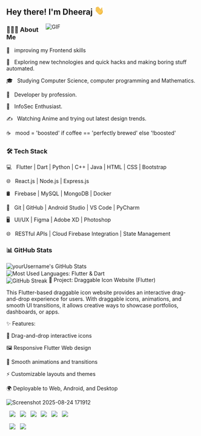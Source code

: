 <h2> Hey there! I'm Dheeraj <img src="https://raw.githubusercontent.com/devSouvik/devSouvik/master/Hi.gif" width="25"></h2> <img align="right" alt="GIF" src="https://github.com/devSouvik/devSouvik/blob/master/gif4.gif?raw=true" width="400"/> <h3> 👨🏻‍💻 About Me </h3>

🔭   improving my Frontend skills

🤔   Exploring new technologies and quick hacks and making boring stuff automated.

🎓   Studying Computer Science, computer programming and Mathematics.

💼   Developer by profession.

🌱   InfoSec Enthusiast.

✍️   Watching Anime and trying out latest design trends.

☕   mood = 'boosted' if coffee == 'perfectly brewed' else '!boosted'

<h3>🛠 Tech Stack</h3>

💻   Flutter | Dart | Python | C++ | Java | HTML | CSS | Bootstrap

🌐   React.js | Node.js | Express.js

🛢   Firebase | MySQL | MongoDB | Docker

🔧   Git | GitHub | Android Studio | VS Code | PyCharm

🖥   UI/UX | Figma | Adobe XD | Photoshop

🌐   RESTful APIs | Cloud Firebase Integration | State Management

<h3>📊 GitHub Stats</h3> <img align="center" src="https://github-readme-stats.vercel.app/api?username=yourUsername&include_all_commits=true&count_private=true&show_icons=true&line_height=24&title_color=FF5733&icon_color=4C8BF5&text_color=E5E5E5&bg_color=0,1F1F1F,000000" alt="yourUsername's GitHub Stats" /> <br> <img align="center" src="https://github-readme-stats.vercel.app/api/top-langs/?username=yourUsername&layout=compact&title_color=FF5733&text_color=E5E5E5&bg_color=0,1F1F1F,000000&langs_count=8&hide_border=true&custom_title=Primary%20Languages%20(Flutter%20%26%20Dart)" alt="Most Used Languages: Flutter & Dart" /> <br> <img align="center" src="https://github-readme-streak-stats.herokuapp.com?user=yourUsername&theme=highcontrast&hide_border=true&ring=FF5733&fire=FF5733&currStreakLabel=4C8BF5" alt="GitHub Streak" />
🚀 Project: Draggable Icon Website (Flutter)

This Flutter-based draggable icon website provides an interactive drag-and-drop experience for users.
With draggable icons, animations, and smooth UI transitions, it allows creative ways to showcase portfolios, dashboards, or apps.

✨ Features:

🎯 Drag-and-drop interactive icons

🖼️ Responsive Flutter Web design

🎨 Smooth animations and transitions

⚡ Customizable layouts and themes

🌍 Deployable to Web, Android, and Desktop


<img width="1894" height="925" alt="Screenshot 2025-08-24 171912" src="https://github.com/user-attachments/assets/3b9e1d9e-b431-4634-a921-64bdd7f19887" />

<p align="Row">
&nbsp; <a href="https://profile.indeed.com/?hl=en_IN&co=IN&from=gnav-homepage" target="_blank" rel="noopener noreferrer"><img src="https://img.icons8.com/?size=100&id=0bivoTfGHrML&format=png&color=000000" width="50" /></a> 
  &nbsp; <a href="dheerajchauhan269@gmail.com" target="_blank" rel="noopener noreferrer"><img src="https://img.icons8.com/plasticine/100/000000/gmail.png"  width="50" /></a>
&nbsp; <a href="https://x.com/DheerajSingh637?t=G0grBgmoKteCtT83ks0N-g&s=09" target="_blank" rel="noopener noreferrer"><img src="https://img.icons8.com/plasticine/100/000000/twitter.png" width="50" /></a> 
&nbsp; <a href="https://www.instagram.com/_d_heeraj_chauhan/profilecard/?igsh=cmsyOTVrcmY1dGRm" target="_blank" rel="noopener noreferrer"><img src="https://img.icons8.com/plasticine/100/000000/instagram-new.png" width="50" /></a> 
&nbsp; <a href="https://www.facebook.com/profile.php?id=61562829161039&mibextid=ZbWKwL" target="_blank" rel="noopener noreferrer"><img src="https://img.icons8.com/?size=100&id=118568&format=png&color=000000" width="50" /></a> 
&nbsp; <a href="www.youtube.com/@DheerajChauhan-x3e" rel="noopener noreferrer"><img src="https://img.icons8.com/?size=100&id=19318&format=png&color=000000" width="50" /></a> 
  
&nbsp; <a href="https://t.me/tele12200" rel="noopener noreferrer"><img src="https://img.icons8.com/?size=100&id=5mIvDYZUWDCF&format=png&color=000000" width="50" /></a> 
&nbsp; <a href="https://discord.gg/VxzZBdzP" rel="noopener noreferrer"><img src="https://img.icons8.com/?size=100&id=30998&format=png&color=000000" width="50" /></a> 
</p>

